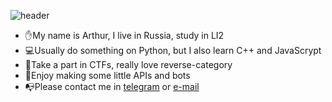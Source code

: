 ![header](https://capsule-render.vercel.app/api?type=wave&height=300&section=header&text=sultanowskii&color=fa93be&fontColor=ffffff&fontSize=90)
- ✋My name is Arthur, I live in Russia, study in LI2
- 💻Usually do something on Python, but I also learn C++ and JavaScrypt
- 🚩Take a part in CTFs, really love reverse-category
- 📱Enjoy making some little APIs and bots
- 📭Please contact me in [telegram](https://t.me/sultanowskii) or [e-mail](mailto:dsr431@yandex.ru)

